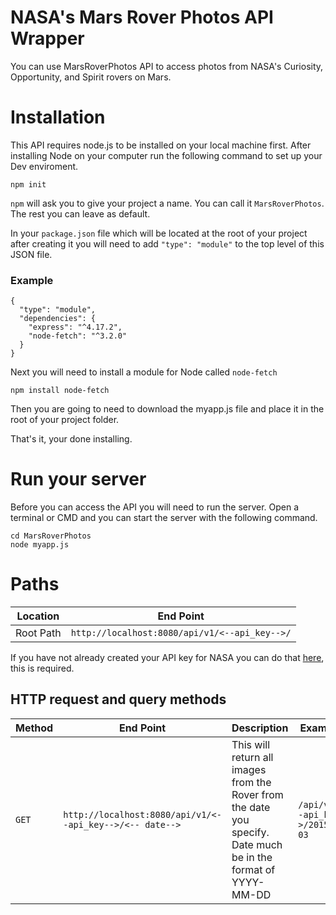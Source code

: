 # NASA's Mars Rover Photos API Wrapper
You can use MarsRoverPhotos API to access photos from NASA's Curiosity, Opportunity, and Spirit rovers on Mars.
# Installation
This API requires node.js to be installed on your local machine first. After installing Node on your computer run the following command to set up your Dev enviroment.
```
npm init
```
`npm` will ask you to give your project a name. You can call it `MarsRoverPhotos`. The rest you can leave as default.

In your `package.json` file which will be located at the root of your project after creating it you will need to add `"type": "module"` to the top level of this JSON file.
### Example
```
{
  "type": "module",
  "dependencies": {
    "express": "^4.17.2",
    "node-fetch": "^3.2.0"
  }
}
```
Next you will need to install a module for Node called `node-fetch`
```
npm install node-fetch
```
Then you are going to need to download the myapp.js file and place it in the root of your project folder.

That's it, your done installing.
# Run your server
Before you can access the API you will need to run the server. Open a terminal or CMD and you can start the server with the following command.
```
cd MarsRoverPhotos
node myapp.js
```
# Paths
| Location  | End Point |
| --------  | --------- |
| Root Path | `http://localhost:8080/api/v1/<--api_key-->/` |

If you have not already created your API key for NASA you can do that [here](https://api.nasa.gov/), this is required.
## HTTP request and query methods
| Method  | End Point | Description | Examples |
| ------  | --------- | ----------- | -------- |
| `GET` | `http://localhost:8080/api/v1/<--api_key-->/<-- date-->` | This will return all images from the Rover from the date you specify. Date much be in the format of YYYY-MM-DD | `/api/v1/<--api_key-->/2015-06-03` |
